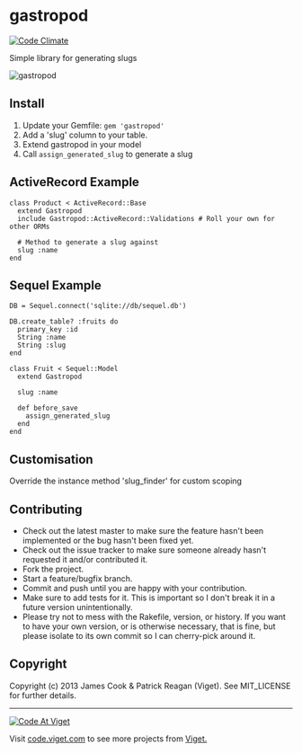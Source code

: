 # gastropod

[![Code Climate](https://codeclimate.com/github/vigetlabs/gastropod.png)](https://codeclimate.com/github/vigetlabs/gastropod)

Simple library for generating slugs

![gastropod](http://i.imgur.com/5UhkBfI.jpg)

## Install

1. Update your Gemfile: `gem 'gastropod'`
2. Add a 'slug' column to your table.
3. Extend gastropod in your model
4. Call `assign_generated_slug` to generate a slug

## ActiveRecord Example

    class Product < ActiveRecord::Base
      extend Gastropod
      include Gastropod::ActiveRecord::Validations # Roll your own for other ORMs

      # Method to generate a slug against
      slug :name
    end

## Sequel Example

    DB = Sequel.connect('sqlite://db/sequel.db')

    DB.create_table? :fruits do
      primary_key :id
      String :name
      String :slug
    end

    class Fruit < Sequel::Model
      extend Gastropod

      slug :name

      def before_save
        assign_generated_slug
      end
    end

## Customisation

Override the instance method 'slug_finder' for custom scoping

## Contributing
 
* Check out the latest master to make sure the feature hasn't been implemented or the bug hasn't been fixed yet.
* Check out the issue tracker to make sure someone already hasn't requested it and/or contributed it.
* Fork the project.
* Start a feature/bugfix branch.
* Commit and push until you are happy with your contribution.
* Make sure to add tests for it. This is important so I don't break it in a future version unintentionally.
* Please try not to mess with the Rakefile, version, or history. If you want to have your own version, or is otherwise necessary, that is fine, but please isolate to its own commit so I can cherry-pick around it.

## Copyright

Copyright (c) 2013 James Cook & Patrick Reagan (Viget). See MIT_LICENSE for further details.

***

<a href="http://code.viget.com">
  <img src="http://code.viget.com/github-banner.png" alt="Code At Viget">
</a>

Visit [code.viget.com](http://code.viget.com) to see more projects from [Viget.](https://viget.com)
